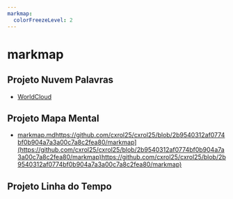 ```yaml
---
markmap:
  colorFreezeLevel: 2
---
```


# **markmap**

## **Projeto Nuvem Palavras**

- [WorldCloud](worldcloud.jpg)

## **Projeto Mapa Mental**

- [markmap.md]([https://github.com/cxrol25/cxrol25/blob/2b9540312af0774bf0b904a7a3a00c7a8c2fea80/markmap)https://github.com/cxrol25/cxrol25/blob/2b9540312af0774bf0b904a7a3a00c7a8c2fea80/markmap](https://github.com/cxrol25/cxrol25/blob/2b9540312af0774bf0b904a7a3a00c7a8c2fea80/markmap)https://github.com/cxrol25/cxrol25/blob/2b9540312af0774bf0b904a7a3a00c7a8c2fea80/markmap)

## **Projeto Linha do Tempo**
